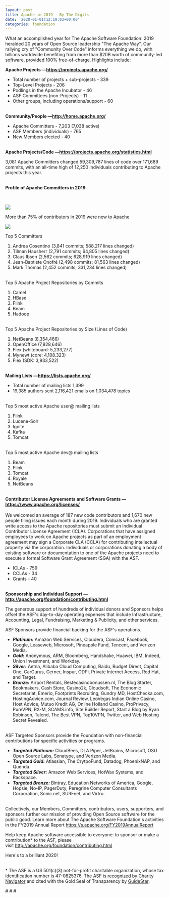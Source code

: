 ```yaml
---
layout: post
title: Apache in 2019 - By The Digits
date: '2020-01-01T12:19:03+00:00'
categories: foundation
---
```

<p>What an accomplished year for The Apache Software Foundation: 2019 heralded 20 years of Open Source leadership &quot;The Apache Way&quot;. Our rallying cry of &quot;Community Over Code&quot; informs everything we do, with billions worldwide benefiting from more than $20B worth of community-led software, provided 100% free-of-charge. Highlights include:</p> 
  <p> </p> 
  <p><strong>Apache Projects —<a href="https://projects.apache.org/">https://projects.apache.org/</a></strong></p> 
  <p> </p> 
  <ul> 
    <li>Total number of projects + sub-projects - 339</li> 
    <li>Top-Level Projects - 206</li> 
    <li>Podlings in the Apache Incubator - 46</li> 
    <li>ASF Committees (non-Projects) - 11</li> 
    <li>Other groups, including operations/support - 60</li> 
  </ul> 
  <p><br /><strong>Community/People —<a href="http://home.apache.org/">http://home.apache.org/</a></strong></p> 
  <p> </p> 
  <ul> 
    <li>Apache Committers - 7,203 (7,038 active)</li> 
    <li>ASF Members (individuals) - 765</li> 
    <li>New Members elected - 40</li> 
  </ul> 
  <p> </p> 
  <p><strong><br />Apache Projects/Code —<a href="https://projects.apache.org/statistics.html">https://projects.apache.org/statistics.html</a></strong></p> 
  <div> 
    <div> 
      <p>3,081 Apache Committers changed 59,309,787 lines of code over 171,689 commits, with an all-time high of 12,250 individuals contributing to Apache projects this year.</p> 
    </div> 
    <div><br /></div> 
    <div><strong>Profile of Apache Committers in 2019</strong></div> 
    <p><br /></p> 
    <p><img src="https://blogs.apache.org/foundation/mediaresource/35ec7e79-79b2-47d1-9160-258d4c44e36f" /><br /></p> 
    <p>More than 75% of contributors in 2019 were new to Apache</p> 
    <p><img src="https://blogs.apache.org/foundation/mediaresource/38eb4ca7-5e10-41d9-914a-549f207701fc" /><br /></p> 
    <div>Top 5 Committers</div> 
    <div> 
      <ol> 
        <li>Andrea Cosentino (3,841 commits; 588,217 lines changed)</li> 
        <li>Tilman Hausherr (2,791 commits; 64,805 lines changed)</li> 
        <li>Claus Ibsen (2,562 commits; 628,919 lines changed)</li> 
        <li>Jean-Baptiste Onofré (2,498 commits; 81,563 lines changed)</li> 
        <li>Mark Thomas (2,452 commits; 331,234 lines changed)</li> 
      </ol> 
    </div> 
    <div><br /></div> 
    <div>Top 5 Apache Project Repositories by Commits</div> 
    <div> 
      <ol> 
        <li>Camel</li> 
        <li>HBase</li> 
        <li>Flink</li> 
        <li>Beam</li> 
        <li>Hadoop</li> 
      </ol> 
    </div> 
    <div><br /></div> 
    <div>Top 5 Apache Project Repositories by Size (Lines of Code)</div> 
    <div> 
      <ol> 
        <li>NetBeans (8,354,466)</li> 
        <li>OpenOffice (7,828,646)</li> 
        <li>Flex (whiteboard: 5,233,277)</li> 
        <li>Mynewt (core: 4,108.323)</li> 
        <li>Flex (SDK: 3,933,522)</li> 
      </ol> 
    </div> 
    <div><br /></div> 
    <div><strong>Mailing Lists —<a href="https://lists.apache.org/">https://lists.apache.org/</a></strong></div> 
    <div> 
      <ul> 
        <li>Total number of mailing lists 1,399</li> 
        <li>19,385 authors sent 2,116,421 emails on 1,034,478 topics</li> 
      </ul> 
    </div> 
    <div><br /></div> 
    <div>Top 5 most active Apache user@ mailing lists</div> 
    <div> 
      <ol> 
        <li>Flink</li> 
        <li>Lucene-Solr</li> 
        <li>Ignite</li> 
        <li>Kafka</li> 
        <li>Tomcat</li> 
      </ol> 
    </div> 
    <div><br /></div> 
    <div>Top 5 most active Apache dev@ mailing lists</div> 
    <div> 
      <ol> 
        <li>Beam</li> 
        <li>Flink</li> 
        <li>Tomcat</li> 
        <li>Royale</li> 
        <li>NetBeans</li> 
      </ol> 
    </div> 
    <div><strong><br />Contributor License Agreements and Software Grants —<a href="https://www.apache.org/licenses/">https://www.apache.org/licenses/</a></strong></div> 
    <div><br /></div> 
    <div>We welcomed an average of 187 new code contributors and 1,670 new people filing issues each month during 2019. Individuals who are granted write access to the Apache repositories must submit an Individual Contributor License Agreement (ICLA). Corporations that have assigned employees to work on Apache projects as part of an employment agreement may sign a Corporate CLA (CCLA) for contributing intellectual property via the corporation. Individuals or corporations donating a body of existing software or documentation to one of the Apache projects need to execute a formal Software Grant Agreement (SGA) with the ASF.&nbsp;</div> 
    <div> 
      <ul> 
        <li>ICLAs - 759</li> 
        <li>CCLAs - 34</li> 
        <li>Grants - 40</li> 
      </ul> 
    </div> 
    <div><br /></div> 
    <div><strong>Sponsorship and Individual Support —<a href="https://www.apache.org/licenses/">http://apache.org/foundation/contributing.html</a></strong></div> 
    <div> 
      <p>The generous support of hundreds of individual donors and Sponsors helps offset the ASF's day-to-day operating expenses that include Infrastructure, Accounting, Legal, Fundraising, Marketing &amp; Publicity, and other services. </p> 
      <p>ASF Sponsors provide financial backing for the ASF's operations.</p> 
    </div> 
    <div> 
      <ul> 
        <li><em><strong>Platinum:</strong></em>&nbsp;Amazon Web Services, Cloudera, Comcast, Facebook, Google, Leaseweb, Microsoft, Pineapple Fund, Tencent, and Verizon Media.</li> 
        <li><strong><em>Gold:</em></strong>&nbsp;Anonymous, ARM, Bloomberg, Handshake, Huawei, IBM, Indeed, Union Investment, and Workday.</li> 
        <li><strong><em>Silver:</em></strong>&nbsp;Aetna, Alibaba Cloud Computing, Baidu, Budget Direct, Capital One, CarGurus, Cerner, Inspur, ODPi, Private Internet Access, Red Hat, and Target.</li> 
        <li><strong><em>Bronze:</em></strong> Airport Rentals, Bestecasinobonussen.nl, The Blog Starter, Bookmakers, Cash Store, Casino2k, Cloudsoft, The Economic Secretariat, Emerio, Footprints Recruiting, Gundry MD, HostChecka.com, HostingAdvice.com, Journal Review, LeoVegas Indian Online Casino, Host Advice, Mutuo Kredit AG, Online Holland Casino, ProPrivacy, PureVPN, RX-M, SCAMS.info, Site Builder Report, Start a Blog by Ryan Robinson, Talend, The Best VPN, Top10VPN, Twitter, and Web Hosting Secret Revealed.</li> 
      </ul> 
    </div> 
    <div><br /></div> 
    <div>ASF Targeted Sponsors provide the Foundation with non-financial contributions for specific activities or programs.</div> 
    <div> 
      <p> </p> 
      <ul> 
        <li><strong><em>Targeted Platinum:</em></strong>&nbsp;CloudBees, DLA Piper, JetBrains, Microsoft, OSU Open Source Labs, Sonatype, and Verizon Media.</li> 
        <li><strong><em>Targeted Gold:</em></strong> Atlassian, The CrytpoFund, Datadog, PhoenixNAP, and Quenda.<br /></li> 
        <li><strong><em>Targeted Silver:</em></strong> Amazon Web Services, HotWax Systems, and Rackspace.<br /></li> 
        <li><strong><em>Targeted Bronze:</em></strong> Bintray, Education Networks of America, Google, Hopsie, No-IP, PagerDuty, Peregrine Computer Consultants Corporation, Sonic.net, SURFnet, and Virtru.<br /></li> 
      </ul> 
      <p> </p> 
    </div> 
    <p><br />Collectively, our Members, Committers, contributors, users, supporters, and sponsors further our mission of providing Open Source software for the public good. Learn more about The Apache Software Foundation's activities in the FY2019 Annual Report <a href="https://s.apache.org/FY2019AnnualReport">https://s.apache.org/FY2019AnnualReport</a></p> 
    <div> 
      <p>Help keep Apache software accessible to everyone: to sponsor or make a contribution* to the ASF, please visit&nbsp;<a href="http://apache.org/foundation/contributing.html">http://apache.org/foundation/contributing.html</a></p> 
      <p>Here's to a brilliant 2020!<br /><br /></p> 
    </div> 
    <p>* The ASF is a US 501(c)(3) not-for-profit charitable organization, whose tax identification number is 47-0825376. The ASF is <a href="https://www.charitynavigator.org/index.cfm?bay=search.profile&amp;ein=470825376">recognized by Charity Navigator</a> and cited with the Gold Seal of Transparency by <a href="https://www.guidestar.org/profile/47-0825376">GuideStar</a>.</p> 
    <div> 
      <p># # #</p> 
    </div> 
  </div> 
  <p> </p>
